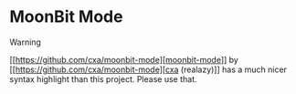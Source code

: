 # MoonBit Mode

> [!WARNING]
> [[https://github.com/cxa/moonbit-mode][moonbit-mode]] by [[https://github.com/cxa/moonbit-mode][cxa (realazy)]] has a much nicer syntax highlight than
> this project. Please use that.
